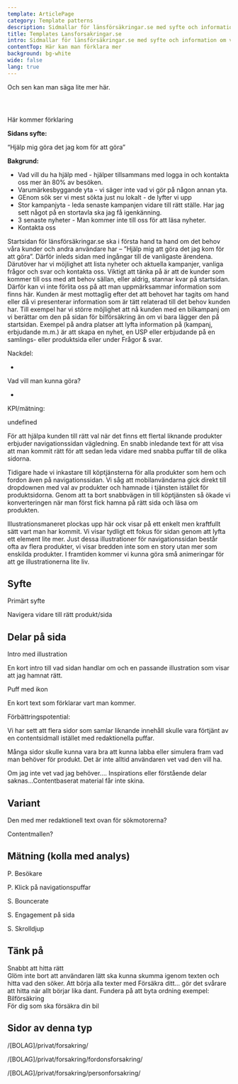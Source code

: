 ```yaml
---
template: ArticlePage
category: Template patterns
description: Sidmallar för länsförsäkringar.se med syfte och information om varje sidtyp.
title: Templates Lansforsakringar.se
intro: Sidmallar för länsförsäkringar.se med syfte och information om varje sidtyp.
contentTop: Här kan man förklara mer
background: bg-white
wide: false
lang: true
---
```

Och sen kan man säga lite mer här.

<figure class="Image Image__border"><img src="/img/struktur-öppnasidor.jpg" srcset="/img/struktur-öppnasidor.jpg 2x" alt=""><figcaption><div class="Image__caption"></div></figcaption></figure>

<figure class="Image Image__border"><img src="/img/sidmallar-öppnasidor.jpg" srcset="/img/sidmallar-öppnasidor.jpg 2x" alt=""><figcaption><div class="Image__caption"></div></figcaption></figure>

<section>
<Collapse title="Ramverk"><div class="content"><div class="content">



  <figure class="Image Image__border Image__border--noPadding"><img src="/img/ramverk-öppna-sidor.jpg" srcset="/img/ramverk-öppna-sidor.jpg 2x" alt=""><figcaption><div class="Image__caption"></div></figcaption></figure>

  Här kommer förklaring
  
</div></Collapse>
<Collapse title="Startsida"><div class="content"><div class="content">



  **Sidans syfte:**

  “Hjälp mig göra det jag kom för att göra”



  **Bakgrund:**

  * Vad vill du ha hjälp med - hjälper tillsammans med logga in och kontakta oss mer än 80% av besöken.
  * Varumärkesbyggande yta - vi säger inte vad vi gör på någon annan yta.
  * GEnom sök ser vi mest sökta just nu lokalt - de lyfter vi upp
  * Stor kampanjyta - leda senaste kampanjen vidare till rätt ställe. Har jag sett något på en stortavla ska jag få igenkänning.
  * 3 senaste nyheter - Man kommer inte till oss för att läsa nyheter.
  * Kontakta oss

  Startsidan för länsförsäkringar.se ska i första hand ta hand om det behov våra kunder och andra användare har – ”Hjälp mig att göra det jag kom för att göra”. Därför inleds sidan med ingångar till de vanligaste ärendena. Därutöver har vi möjlighet att lista nyheter och aktuella kampanjer, vanliga frågor och svar och kontakta oss. Viktigt att tänka på är att de kunder som kommer till oss med att behov sällan, eller aldrig, stannar kvar på startsidan. Därför kan vi inte förlita oss på att man uppmärksammar information som finns här. Kunden är mest mottaglig efter det att behovet har tagits om hand eller då vi presenterar information som är tätt relaterad till det behov kunden har. Till exempel har vi större möjlighet att nå kunden med en bilkampanj om vi berättar om den på sidan för bilförsäkring än om vi bara lägger den på startsidan. Exempel på andra platser att lyfta information på (kampanj, erbjudande m.m.) är att skapa en nyhet, en USP eller erbjudande på en samlings- eller produktsida eller under Frågor & svar.



  Nackdel:

  *

  Vad vill man kunna göra?

  *

  KPI/mätning:
  
</div></Collapse>
<Collapse title="Navigationssida"><div class="content">

undefined
</div></Collapse>
</section>

För att hjälpa kunden till rätt val när det finns ett flertal liknande produkter erbjuder navigationssidan vägledning. En snabb inledande text för att visa att man kommit rätt för att sedan leda vidare med snabba puffar till de olika sidorna.



Tidigare hade vi inkastare till köptjänsterna för alla produkter som hem och fordon även på navigationssidan. Vi såg att mobilanvändarna gick direkt till dropdownen med val av produkter och hamnade i tjänsten istället för produktsidorna. Genom att ta bort snabbvägen in till köptjänsten så ökade vi konverteringen när man först fick hamna på rätt sida och läsa om produkten.



Illustrationsmaneret plockas upp här ock visar på ett enkelt men kraftfullt sätt vart man har kommit. Vi visar tydligt ett fokus för sidan genom att lyfta ett element lite mer. Just dessa illustrationer för navigationssidan består ofta av flera produkter, vi visar bredden inte som en story utan mer som enskilda produkter. I framtiden kommer vi kunna göra små animeringar för att ge illustrationerna lite liv.



## Syfte

Primärt syfte

Navigera vidare till rätt produkt/sida



## Delar på sida



Intro med illustration

En kort intro till vad sidan handlar om och en passande illustration som visar att jag hamnat rätt.



Puff med ikon

En kort text som förklarar vart man kommer.



Förbättringspotential:

Vi har sett att flera sidor som samlar liknande innehåll skulle vara förtjänt av en contentsidmall istället med redaktionella puffar.



Många sidor skulle kunna vara bra att kunna labba eller simulera fram vad man behöver för produkt. Det är inte alltid användaren vet vad den vill ha.



Om jag inte vet vad jag behöver…. Inspirations eller förstående delar saknas…Contentbaserat material får inte skina.



## Variant

Den med mer redaktionell text ovan för sökmotorerna?

Contentmallen?

## Mätning (kolla med analys)

P. Besökare

P. Klick på navigationspuffar

S. Bouncerate

S. Engagement på sida

S. Skrolldjup



## Tänk på

Snabbt att hitta rätt\
Glöm inte bort att användaren lätt ska kunna skumma igenom texten och hitta vad den söker. Att börja alla texter med Försäkra ditt… gör det svårare att hitta när allt börjar lika dant. Fundera på att byta ordning exempel:\
Bilförsäkring\
För dig som ska försäkra din bil



## Sidor av denna typ

/\[BOLAG]/privat/forsakring/

/\[BOLAG]/privat/forsakring/fordonsforsakring/

/\[BOLAG]/privat/forsakring/personforsakring/